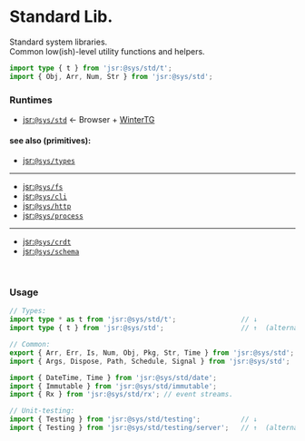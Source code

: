 # Standard Lib.
Standard system libraries.  
Common low(ish)-level utility functions and helpers.

```ts
import type { t } from 'jsr:@sys/std/t';
import { Obj, Arr, Num, Str } from 'jsr:@sys/std';
```


### Runtimes
- [jsr:`@sys/std`](https://jsr.io/@sys/std) ← Browser + [WinterTG](https://wintertc.org/)

#### see also (primitives):
- [jsr:`@sys/types`](https://jsr.io/@sys/types)
---
- [jsr:`@sys/fs`](https://jsr.io/@sys/fs)
- [jsr:`@sys/cli`](https://jsr.io/@sys/cli)
- [jsr:`@sys/http`](https://jsr.io/@sys/http)
- [jsr:`@sys/process`](https://jsr.io/@sys/process)
---
- [jsr:`@sys/crdt`](https://jsr.io/@sys/crdt)
- [jsr:`@sys/schema`](https://jsr.io/@sys/schema)
<p>&nbsp;<p>

### Usage

```ts
// Types:
import type * as t from 'jsr:@sys/std/t';                // ↓
import type { t } from 'jsr:@sys/std';                   // ↑  (alternative)

// Common:
export { Arr, Err, Is, Num, Obj, Pkg, Str, Time } from 'jsr:@sys/std';
import { Args, Dispose, Path, Schedule, Signal } from 'jsr:@sys/std';

import { DateTime, Time } from 'jsr:@sys/std/date';
import { Immutable } from 'jsr:@sys/std/immutable';
import { Rx } from 'jsr:@sys/std/rx'; // event streams.

// Unit-testing:
import { Testing } from 'jsr:@sys/std/testing';          // ↓
import { Testing } from 'jsr:@sys/std/testing/server';   // ↑  (alternative)
```
